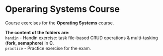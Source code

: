 # Operaring Systems Course

Course exercises for the **Operating Systems** course.

**The content of the folders are:**<br>
```handin``` - Handin exercise: task file-based CRUD operations & multi-tasking (**fork, semaphore**) in **C**.<br>
```practice``` - Practice exercise for the exam.